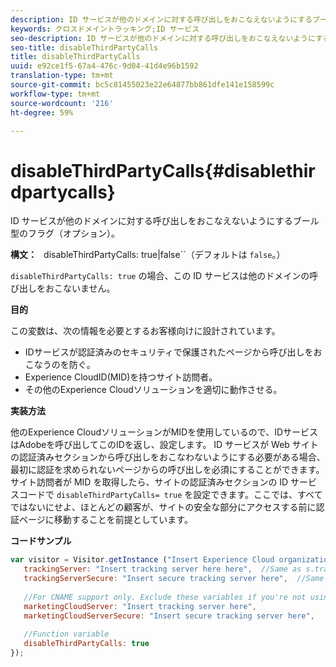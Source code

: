 ```yaml
---
description: ID サービスが他のドメインに対する呼び出しをおこなえないようにするブール型のフラグ（オプション）。
keywords: クロスドメイントラッキング;ID サービス
seo-description: ID サービスが他のドメインに対する呼び出しをおこなえないようにするブール型のフラグ（オプション）。
seo-title: disableThirdPartyCalls
title: disableThirdPartyCalls
uuid: e92ce1f5-67a4-476c-9d04-41d4e96b1592
translation-type: tm+mt
source-git-commit: bc5c81455023e22e64877bb861dfe141e158599c
workflow-type: tm+mt
source-wordcount: '216'
ht-degree: 59%

---
```



# disableThirdPartyCalls{#disablethirdpartycalls}

ID サービスが他のドメインに対する呼び出しをおこなえないようにするブール型のフラグ（オプション）。

**構文：** ` `disableThirdPartyCalls: true|false``（デフォルトは `false`。）

`disableThirdPartyCalls: true` の場合、この ID サービスは他のドメインの呼び出しをおこないません。

**目的**

この変数は、次の情報を必要とするお客様向けに設計されています。

* IDサービスが認証済みのセキュリティで保護されたページから呼び出しをおこなうのを防ぐ。
* Experience CloudID(MID)を持つサイト訪問者。
* その他のExperience Cloudソリューションを適切に動作させる。

**実装方法**

他のExperience CloudソリューションがMIDを使用しているので、IDサービスはAdobeを呼び出してこのIDを返し、設定します。 ID サービスが Web サイトの認証済みセクションから呼び出しをおこなわないようにする必要がある場合、最初に認証を求められないページからの呼び出しを必須にすることができます。サイト訪問者が MID を取得したら、サイトの認証済みセクションの ID サービスコードで `disableThirdPartyCalls= true` を設定できます。ここでは、すべてではないにせよ、ほとんどの顧客が、サイトの安全な部分にアクセスする前に認証ページに移動することを前提としています。

**コードサンプル**

```js
var visitor = Visitor.getInstance ("Insert Experience Cloud organization ID here",{ 
   trackingServer: "Insert tracking server here here",  //Same as s.trackingServer 
   trackingServerSecure: "Insert secure tracking server here",  //Same as s.trackingServerSecure 
 
   //For CNAME support only. Exclude these variables if you're not using CNAME 
   marketingCloudServer: "Insert tracking server here", 
   marketingCloudServerSecure: "Insert secure tracking server here", 
 
   //Function variable 
   disableThirdPartyCalls: true 
}); 
```

